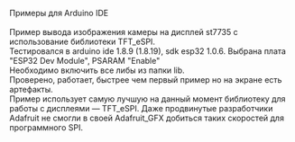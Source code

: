 Примеры для Arduino IDE <br>
<br>
Пример вывода изображения камеры на дисплей st7735 с использование библиотеки TFT_eSPI.<br>
Тестировался в arduino ide 1.8.9 (1.8.19), sdk esp32 1.0.6. Выбрана плата "ESPЗ2 Dev Module", PSARAM "Enable"<br>
Необходимо включить все либы из папки lib.<br>
Проверено, работает, быстрее чем первый пример но на экране есть артефакты.<br>
Пример использует самую лучшую на данный момент библиотеку для работы с дисплеями — TFT_eSPI.
Даже продвинутые разработчики Adafruit не смогли в своей Adafruit_GFX добиться таких скоростей для программного SPI.<br>
<br>
<br>
<br>

